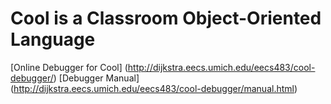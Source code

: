 # Cool is a Classroom Object-Oriented Language
[Online Debugger for Cool] (http://dijkstra.eecs.umich.edu/eecs483/cool-debugger/)
[Debugger Manual] (http://dijkstra.eecs.umich.edu/eecs483/cool-debugger/manual.html)
